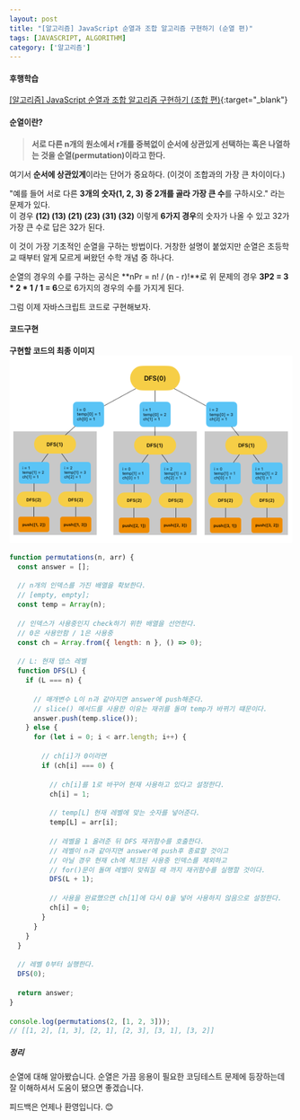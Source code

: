 ```yaml
---
layout: post
title: "[알고리즘] JavaScript 순열과 조합 알고리즘 구현하기 (순열 편)"
tags: [JAVASCRIPT, ALGORITHM]
category: ['알고리즘']
---
```


#### 후행학습
[[알고리즘] JavaScript 순열과 조합 알고리즘 구현하기 (조합 편)](https://leejams.github.io/%EC%A1%B0%ED%95%A9/){:target="\_blank"}

#### 순열이란?

> **서로 다른 n개의 원소에서 r개를 중복없이 순서에 상관있게 선택하는 혹은 나열하는 것을 순열(permutation)이라고 한다.**

여기서 **순서에 상관있게**이라는 단어가 중요하다. (이것이 조합과의 가장 큰 차이이다.)

"예를 들어 서로 다른 **3개의 숫자(1, 2, 3) 중 2개를 골라 가장 큰 수**를 구하시오." 라는 문제가 있다.<br/>
이 경우 **(12) (13) (21) (23) (31) (32)** 이렇게 **6가지 경우**의 숫자가 나올 수 있고 32가 가장 큰 수로 답은 32가 된다.

이 것이 가장 기초적인 순열을 구하는 방법이다. 거창한 설명이 붙었지만 순열은 초등학교 때부터 알게 모르게 써왔던 수학 개념 중 하나다.

순열의 경우의 수를 구하는 공식은 **nPr = n! / (n - r)!**로 위 문제의 경우 **3P2 = 3 * 2 * 1 / 1 = 6**으로 6가지의 경우의 수를 가지게 된다.

그럼 이제 자바스크립트 코드로 구현해보자.

#### 코드구현

**구현할 코드의 최종 이미지**
![순열](../../assets/img/algorithm/permutation.png)

```javascript
function permutations(n, arr) {
  const answer = [];

  // n개의 인덱스를 가진 배열을 확보한다.
  // [empty, empty];
  const temp = Array(n);

  // 인덱스가 사용중인지 check하기 위한 배열을 선언한다. 
  // 0은 사용안함 / 1은 사용중
  const ch = Array.from({ length: n }, () => 0);

  // L: 현재 뎁스 레벨
  function DFS(L) {
    if (L === n) {

      // 매개변수 L이 n과 같아지면 answer에 push해준다.
      // slice() 메서드를 사용한 이유는 재귀를 돌며 temp가 바뀌기 떄문이다.
      answer.push(temp.slice());
    } else {
      for (let i = 0; i < arr.length; i++) {

        // ch[i]가 0이라면
        if (ch[i] === 0) {
          
          // ch[i]를 1로 바꾸어 현재 사용하고 있다고 설정한다.
          ch[i] = 1;

          // temp[L] 현재 레벨에 맞는 숫자를 넣어준다.
          temp[L] = arr[i];

          // 레벨을 1 올려준 뒤 DFS 재귀함수를 호출한다.
          // 레벨이 n과 같아지면 answer에 push후 종료할 것이고
          // 아닐 경우 현재 ch에 체크된 사용중 인덱스를 제외하고
          // for()문이 돌며 레벨이 맞춰질 때 까지 재귀함수를 실행할 것이다.
          DFS(L + 1);

          // 사용을 완료했으면 ch[1]에 다시 0을 넣어 사용하지 않음으로 설정한다.
          ch[i] = 0;
        }
      }
    }
  }

  // 레벨 0부터 실행한다.
  DFS(0);

  return answer;
}

console.log(permutations(2, [1, 2, 3]));
// [[1, 2], [1, 3], [2, 1], [2, 3], [3, 1], [3, 2]]
```


##### 정리

순열에 대해 알아봤습니다. 순열은 가끔 응용이 필요한 코딩테스트 문제에 등장하는데 잘 이해하셔서 도움이 됐으면 좋겠습니다.

피드백은 언제나 환영입니다. 😊
